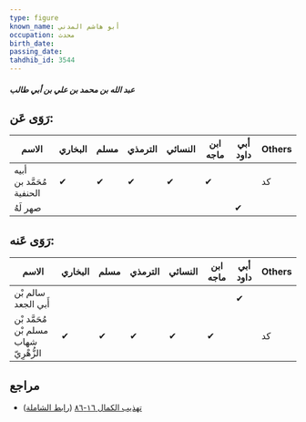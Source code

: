 ```yaml
---
type: figure
known_name: أبو هاشم المدني
occupation: محدث
birth_date:
passing_date:
tahdhib_id: 3544
---
```

##### عبد الله بن محمد بن علي بن أبي طالب

## رَوَى عَن:
| الاسم                    | البخاري | مسلم | الترمذي | النسائي | ابن ماجه | أبي داود | Others |
| ------------------------ | ------- | ---- | ------- | ------- | -------- | -------- | ------ |
| أبيه مُحَمَّد بن الحنفية | ✔       | ✔    | ✔       | ✔       | ✔        |          | كد     |
| صهر لَهُ                 |         |      |         |         |          | ✔        |        |
## رَوَى عَنه:
| الاسم                                  | البخاري | مسلم | الترمذي | النسائي | ابن ماجه | أبي داود | Others |
| -------------------------------------- | ------- | ---- | ------- | ------- | -------- | -------- | ------ |
| سالم بْن أَبي الجعد                    |         |      |         |         |          | ✔        |        |
| مُحَمَّد بْن مسلم بْن شهاب الزُّهْرِيّ | ✔       | ✔    | ✔       | ✔       | ✔        |          | كد     |
## مراجع
- [تهذيب الكمال ١٦-٨٦](obsidian://open?vault=Tahdhib-al-Kamal&file=Figures/٣٥٤٤-عبد%20الله%20بن%20محمد%20بن%20علي%20بن%20أبي%20طالب) ([رابط الشاملة](https://shamela.ws/book/3722/8079))